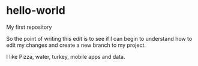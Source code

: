 # hello-world
My first repository

So the point of writing this edit is to see if I can begin to understand how to edit my changes and create a new branch to my project.

I like Pizza, water, turkey, mobile apps and data.
